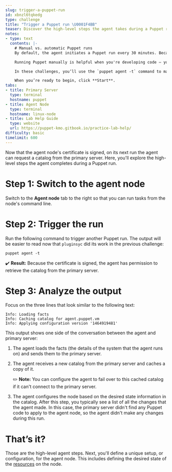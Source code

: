 ```yaml
---
slug: trigger-a-puppet-run
id: xbnzl6tqkedg
type: challenge
title: "Trigger a Puppet run \U0001F4BB"
teaser: Discover the high-level steps the agent takes during a Puppet run.
notes:
- type: text
  contents: |-
    # Manual vs. automatic Puppet runs
    By default, the agent initiates a Puppet run every 30 minutes. Because it's difficult to demonstrate Puppet with these scheduled background runs, we disabled the Puppet agent service on your agent system.

    Running Puppet manually is helpful when you're developing code — you can observe the agent output as it makes the required changes to the system.

    In these challenges, you’ll use the `puppet agent -t` command to manually trigger a Puppet run.

    When you’re ready to begin, click **Start**.
tabs:
- title: Primary Server
  type: terminal
  hostname: puppet
- title: Agent Node
  type: terminal
  hostname: linux-node
- title: Lab Help Guide
  type: website
  url: https://puppet-kmo.gitbook.io/practice-lab-help/
difficulty: basic
timelimit: 600
---
```

Now that the agent node's certificate is signed, on its next run the agent can request a catalog from the primary server. Here, you'll explore the high-level steps the agent completes during a Puppet run.

# Step 1: Switch to the agent node
Switch to the **Agent node** tab to the right so that you can run tasks from the node's command line.

# Step 2: Trigger the run
Run the following command to trigger another Puppet run. The output will be easier to read now that `pluginsyc` did its work in the previous challenge:
```
puppet agent -t
```
✔️ **Result:** Because the certificate is signed, the agent has permission to retrieve the catalog from the primary server.


# Step 3: Analyze the output
Focus on the three lines that look similar to the following text:
```
Info: Loading facts
Info: Caching catalog for agent.puppet.vm
Info: Applying configuration version '1464919481'
```
This output shows one side of the conversation between the agent and primary server:
1. The agent loads the facts (the details of the system that the agent runs on) and sends them to the primary server.
2. The agent receives a new catalog from the primary server and caches a copy of it.

      ✏️ **Note:**   You can configure the agent to fail over to this cached catalog if it can't connect to the primary server.

3. The agent configures the node based on the desired state information in the catalog. After this step, you typically see a list of all the changes that the agent made. In this case, the primary server didn't find any Puppet code to apply to the agent node, so the agent didn't make any changes during this run.

# That’s it?
Those are the high-level agent steps. Next, you'll define a unique setup, or configuration, for the agent node. This includes defining the desired state of the [resources](https://puppet.com/docs/puppet/latest/glossary.html#resource) on the node.
